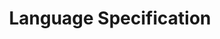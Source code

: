 ---
layout: default
title: Language Specification
has_children: true
nav_exclude: true
search_exclude: true
---